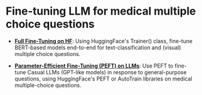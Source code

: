 # Fine-tuning LLM for medical multiple choice questions

- **[Full Fine-Tuning on HF](https://github.com/Yushi-Y/NLP-projects/tree/main/Full_FT_HF)**: Using HuggingFace's Trainer() class, fine-tune BERT-based models end-to-end for text-classification and (visual) multiple choice questions.
  
- **[Parameter-Efficient Fine-Tuning (PEFT) on LLMs](https://github.com/Yushi-Y/NLP-projects/tree/main/LLM_PEFT_HF)**: Use PEFT to fine-tune Casual LLMs (GPT-like models) in response to general-purpose questions, using HuggingFace's PEFT or AutoTrain libraries on medical multiple-choice questions.

